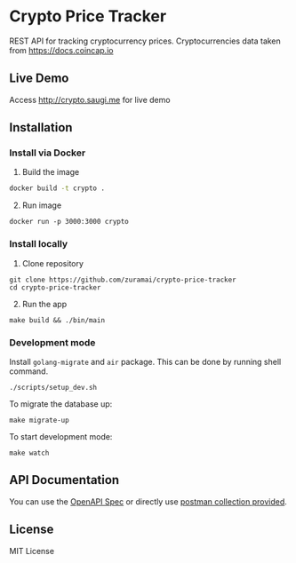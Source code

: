 # Crypto Price Tracker

REST API for tracking cryptocurrency prices. Cryptocurrencies data taken from https://docs.coincap.io

## Live Demo

Access http://crypto.saugi.me for live demo

## Installation

### Install via Docker

1. Build the image

```sh
docker build -t crypto .
```

2. Run image

```
docker run -p 3000:3000 crypto
```

### Install locally

1. Clone repository
```
git clone https://github.com/zuramai/crypto-price-tracker
cd crypto-price-tracker
```

2. Run the app
```
make build && ./bin/main
```

### Development mode

Install `golang-migrate` and `air` package. This can be done by running shell command.

```
./scripts/setup_dev.sh
```

To migrate the database up:
```
make migrate-up
```

To start development mode:
```
make watch
```

## API Documentation

You can use the [OpenAPI Spec](./api/openapi.yml) or directly use [postman collection provided](./api/crypto_price_tracker.postman_collection.json).

## License

MIT License
